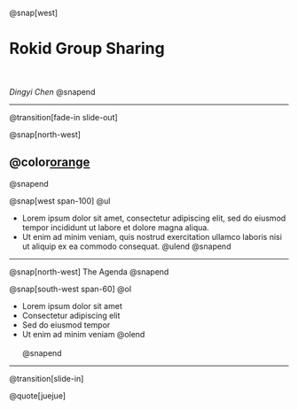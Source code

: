 @snap[west]
# Rokid Group Sharing
<br><br>
*Dingyi Chen*
@snapend

---
@transition[fade-in slide-out]

@snap[north-west]
## @color[orange](Outline)
@snapend

@snap[west span-100]
@ul
- Lorem ipsum dolor sit amet, consectetur adipiscing elit, sed do eiusmod tempor incididunt ut labore et dolore magna aliqua.
- Ut enim ad minim veniam, quis nostrud exercitation ullamco laboris nisi ut aliquip ex ea commodo consequat.
@ulend
@snapend

---

@snap[north-west]
The Agenda
@snapend

@snap[south-west span-60]
@ol[](false)
- Lorem ipsum dolor sit amet
- Consectetur adipiscing elit
- Sed do eiusmod tempor
- Ut enim ad minim veniam
@olend
<br><br>
@snapend

---
@transition[slide-in]

@quote[juejue]


